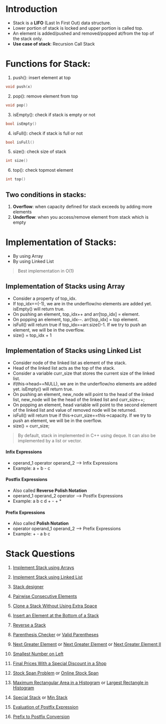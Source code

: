 # Introduction
- Stack is a **LIFO** (Last In First Out) data structure.
- Lower portion of stack is locked and upper portion is called top.
- An element is added/pushed and removed/popped at/from the top of the stack only.
- **Use case of stack**: Recursion Call Stack

# Functions for Stack:
1. push(): insert element at top

```cpp
void push(x)
```

2. pop(): remove element from top

```cpp
void pop()
```

3. isEmpty(): check if stack is empty or not

```cpp
bool isEmpty()
```

4. isFull(): check if stack is full or not

```cpp
bool isFull()
```

5. size(): check size of stack

```cpp
int size()
```

6. top(): check topmost element
   
```cpp
int top()
```

## Two conditions in stacks:
1. **Overflow**: when capacity defined for stack exceeds by adding more elements
2. **Underflow**: when you access/remove element from stack which is empty

# Implementation of Stacks:
- By using Array
- By using Linked List
> Best implementation in O(1)

## Implementation of Stacks using Array
- Consider a property of top_idx.
- If top_idx==(-1), we are in the underflow/no elements are added yet. isEmpty() will return true.
- On pushing an element, top_idx++ and arr[top_idx] = element.
- On popping an element, top_idx--. arr[top_idx] = top element.
- isFull() will return true if top_idx==arr.size()-1. If we try to push an element, we will be in the overflow.
- size() = top_idx + 1

## Implementation of Stacks using Linked List
- Consider node of the linked list as element of the stack.
- Head of the linked list acts as the top of the stack.
- Consider a variable curr_size that stores the current size of the linked list.
- if(this->head==NULL), we are in the underflow/no elements are added yet. isEmpty() will return true.
- On pushing an element, new_node will point to the head of the linked list, new_node will be the head of the linked list and curr_size++;
- On popping an element, head variable will point to the second element of the linked list and value of removed node will be returned.
- isFull() will return true if this->curr_size==this->capacity. If we try to push an element, we will be in the overflow.
- size() = curr_size;

> By default, stack in implemented in C++ using deque.
> It can also be implemented by a list or vector.

#### Infix Expressions
- operand_1 operator operand_2 --> Infix Expressions
- Example: a + b - c

#### Postfix Expressions
- Also called **Reverse Polish Notation**
- operand_1 operand_2 operator --> Postfix Expressions
- Example: a b c d + - + * 

#### Prefix Expressions
- Also called **Polish Notation**
- operator operand_1 operand_2 --> Prefix Expressions
- Example: + - a b c

# Stack Questions

1. [Implement Stack using Arrays](https://www.geeksforgeeks.org/problems/implement-stack-using-array/1?page=1&category=Stack&difficulty=School,Basic&sortBy=submissions)

2. [Implement Stack using Linked List](https://www.geeksforgeeks.org/problems/implement-stack-using-linked-list/1?page=1&category=Stack&sortBy=submissions)

3. [Stack designer](https://www.geeksforgeeks.org/problems/stack-designer/1?page=2&category=Stack&status=unsolved&sortBy=submissions)

4. [Pairwise Consecutive Elements](https://www.geeksforgeeks.org/problems/pairwise-consecutive-elements/1?page=1&category=Stack&difficulty=School,Basic&status=unsolved&sortBy=submissions)

5. [Clone a Stack Without Using Extra Space](https://www.geeksforgeeks.org/problems/clone-a-stack-without-usinig-extra-space/1)

6. [Insert an Element at the Bottom of a Stack](https://www.geeksforgeeks.org/problems/insert-an-element-at-the-bottom-of-a-stack/1?page=2&category=Stack&difficulty=School,Basic,Easy&status=unsolved&sortBy=submissions)

7. [Reverse a Stack](https://www.geeksforgeeks.org/problems/reverse-a-stack/1?page=1&category=Stack&difficulty=School,Basic,Easy,Medium,Hard&status=unsolved&sortBy=submissions)

8. [Parenthesis Checker](https://www.geeksforgeeks.org/problems/parenthesis-checker2744/1?page=1&category=Stack&status=unsolved&sortBy=submissions) or [Valid Parentheses](https://leetcode.com/problems/valid-parentheses/)

9. [Next Greater Element](https://www.geeksforgeeks.org/problems/next-larger-element-1587115620/1?page=1&category=Stack&status=unsolved&sortBy=submissions) or [Next Greater Element](https://www.geeksforgeeks.org/problems/next-greater-element/1?page=3&category=Stack&sortBy=submissions) or [Next Greater Element II](https://leetcode.com/problems/next-greater-element-ii/)

10. [Smallest Number on Left](https://www.geeksforgeeks.org/problems/smallest-number-on-left3403/1?page=2&category=Stack&sortBy=submissions)

11. [Final Prices With a Special Discount in a Shop](https://leetcode.com/problems/final-prices-with-a-special-discount-in-a-shop/)

12. [Stock Span Problem](https://www.geeksforgeeks.org/problems/stock-span-problem-1587115621/1?page=1&category=Stack&status=unsolved&sortBy=submissions) or [Online Stock Span](https://leetcode.com/problems/online-stock-span/)

13. [Maximum Rectangular Area in a Histogram](https://www.geeksforgeeks.org/problems/maximum-rectangular-area-in-a-histogram-1587115620/1?page=1&category=Stack&status=unsolved&sortBy=submissions) or [Largest Rectangle in Histogram](https://leetcode.com/problems/largest-rectangle-in-histogram/)

14. [Special Stack](https://www.geeksforgeeks.org/problems/special-stack/1?page=1&category=Stack&difficulty=School,Basic,Easy&status=unsolved&sortBy=submissions) or [Min Stack](https://leetcode.com/problems/min-stack/)

15. [Evaluation of Postfix Expression](https://www.geeksforgeeks.org/problems/evaluation-of-postfix-expression1735/1?page=1&category=Stack&difficulty=School,Basic,Easy&sortBy=submissions)

16. [Prefix to Postfix Conversion](https://www.geeksforgeeks.org/problems/prefix-to-postfix-conversion/0)
